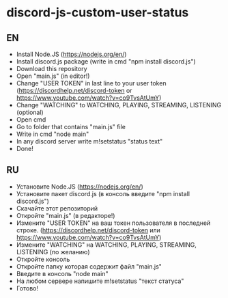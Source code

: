 # discord-js-custom-user-status

## EN

- Install Node.JS (https://nodejs.org/en/)
- Install discord.js package (write in cmd "npm install discord.js")
- Download this repository
- Open "main.js" (in editor!)
- Change "USER TOKEN" in last line to your user token (https://discordhelp.net/discord-token or https://www.youtube.com/watch?v=co9TvsAtUmY)
- Change "WATCHING" to WATCHING, PLAYING, STREAMING, LISTENING (optional)
- Open cmd
- Go to folder that contains "main.js" file
- Write in cmd "node main"
- In any discord server write m!setstatus "status text"
- Done!

## RU

- Установите Node.JS (https://nodejs.org/en/)
- Установите пакет discord.js (в консоль введите "npm install discord.js")
- Скачайте этот репозиторий
- Откройте "main.js" (в редакторе!)
- Измените "USER TOKEN" на ваш токен пользователя в последней строке. (https://discordhelp.net/discord-token или https://www.youtube.com/watch?v=co9TvsAtUmY)
- Измените "WATCHING" на WATCHING, PLAYING, STREAMING, LISTENING (по желанию)
- Откройте консоль
- Откройте  папку которая содержит файл "main.js"
- Введите в консоль "node main"
- На любом сервере напишите m!setstatus "текст статуса"
- Готово!
